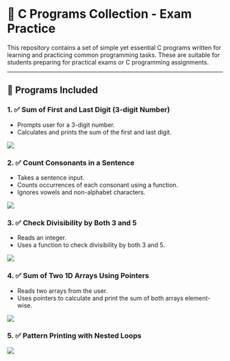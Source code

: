 # 📘 C Programs Collection - Exam Practice

This repository contains a set of simple yet essential C programs written for learning and practicing common programming tasks. These are suitable for students preparing for practical exams or C programming assignments.

---

## 🔗 Programs Included

### 1. ✅ Sum of First and Last Digit (3-digit Number)
- Prompts user for a 3-digit number.
- Calculates and prints the sum of the first and last digit.
<img src="../SS/1.png">

### 2. ✅ Count Consonants in a Sentence
- Takes a sentence input.
- Counts occurrences of each consonant using a function.
- Ignores vowels and non-alphabet characters.
<img src="../SS/2.png">

### 3. ✅ Check Divisibility by Both 3 and 5
- Reads an integer.
- Uses a function to check divisibility by both 3 and 5.
<img src="../SS/3.png">

### 4. ✅ Sum of Two 1D Arrays Using Pointers
- Reads two arrays from the user.
- Uses pointers to calculate and print the sum of both arrays element-wise.
<img src="../SS/4.png">

### 5. ✅ Pattern Printing with Nested Loops
<img src="../SS/5.png">

